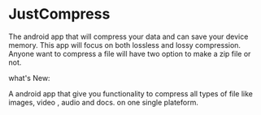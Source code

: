 # JustCompress
The android app that will compress your data and can save your device memory. 
This app will focus on both lossless and lossy compression.
Anyone want to compress a file will have two option to make a zip file or not. 

what's New:

  A android app that give you functionality to compress all types of file like images, video , audio and docs. on one single plateform.


